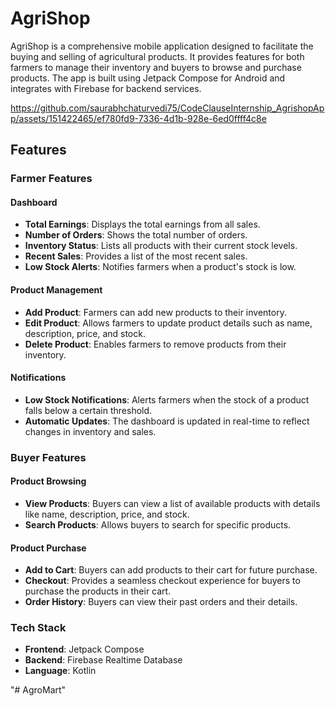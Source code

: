  # AgriShop

AgriShop is a comprehensive mobile application designed to facilitate the buying and selling of agricultural products. It provides features for both farmers to manage their inventory and buyers to browse and purchase products. The app is built using Jetpack Compose for Android and integrates with Firebase for backend services.


https://github.com/saurabhchaturvedi75/CodeClauseInternship_AgrishopApp/assets/151422465/ef780fd9-7336-4d1b-928e-6ed0ffff4c8e


## Features

### Farmer Features

#### Dashboard
- **Total Earnings**: Displays the total earnings from all sales.
- **Number of Orders**: Shows the total number of orders.
- **Inventory Status**: Lists all products with their current stock levels.
- **Recent Sales**: Provides a list of the most recent sales.
- **Low Stock Alerts**: Notifies farmers when a product's stock is low.

#### Product Management
- **Add Product**: Farmers can add new products to their inventory.
- **Edit Product**: Allows farmers to update product details such as name, description, price, and stock.
- **Delete Product**: Enables farmers to remove products from their inventory.

#### Notifications
- **Low Stock Notifications**: Alerts farmers when the stock of a product falls below a certain threshold.
- **Automatic Updates**: The dashboard is updated in real-time to reflect changes in inventory and sales.

### Buyer Features

#### Product Browsing
- **View Products**: Buyers can view a list of available products with details like name, description, price, and stock.
- **Search Products**: Allows buyers to search for specific products.

#### Product Purchase
- **Add to Cart**: Buyers can add products to their cart for future purchase.
- **Checkout**: Provides a seamless checkout experience for buyers to purchase the products in their cart.
- **Order History**: Buyers can view their past orders and their details.

### Tech Stack

- **Frontend**: Jetpack Compose
- **Backend**: Firebase Realtime Database
- **Language**: Kotlin
  




"# AgroMart" 

